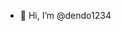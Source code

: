 - 👋 Hi, I’m @dendo1234

<!---
dendo1234/dendo1234 is a ✨ special ✨ repository because its `README.md` (this file) appears on your GitHub profile.
You can click the Preview link to take a look at your changes.
--->

